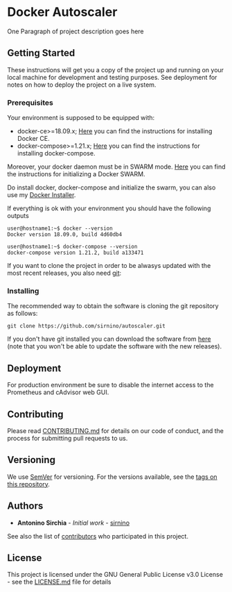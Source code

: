 # Docker Autoscaler

One Paragraph of project description goes here

## Getting Started

These instructions will get you a copy of the project up and running on your local machine for development and testing purposes. See deployment for notes on how to deploy the project on a live system.

### Prerequisites

Your environment is supposed to be equipped with:

* docker-ce>=18.09.x; [Here](https://docs.docker.com/install/) you can find the instructions for installing Docker CE.
* docker-compose>=1.21.x; [Here](https://docs.docker.com/compose/install/) you can find the instructions for installing docker-compose.

Moreover, your docker daemon must be in SWARM mode. [Here](https://docs.docker.com/engine/swarm/swarm-tutorial/) you can find the instructions for initializing a Docker SWARM.

Do install docker, docker-compose and initialize the swarm, you can also use my [Docker Installer](https://github.com/sirnino/docker-installer).

If everything is ok with your environment you should have the following outputs

```
user@hostname1:~$ docker --version
Docker version 18.09.0, build 4d60db4
```

```
user@hostname1:~$ docker-compose --version
docker-compose version 1.21.2, build a133471
```

If you want to clone the project in order to be alwasys updated with the most recent releases, you also need [git](https://git-scm.com/downloads):

### Installing

The recommended way to obtain the software is cloning the git repository as follows:

```
git clone https://github.com/sirnino/autoscaler.git
```

If you don't have git installed you can download the software from [here](https://github.com/sirnino/autoscaler/archive/master.zip) (note that you won't be able to update the software with the new releases).

## Deployment

For production environment be sure to disable the internet access to the Prometheus and cAdvisor web GUI.

## Contributing

Please read [CONTRIBUTING.md](CONTRIBUTING.md) for details on our code of conduct, and the process for submitting pull requests to us.

## Versioning

We use [SemVer](http://semver.org/) for versioning. For the versions available, see the [tags on this repository](https://github.com/sirnino/autoscaler/tags). 

## Authors

* **Antonino Sirchia** - *Initial work* - [sirnino](https://github.com/sirnino)

See also the list of [contributors](https://github.com/sirnino/autoscaler/graphs/contributors) who participated in this project.

## License

This project is licensed under the GNU General Public License v3.0 License - see the [LICENSE.md](LICENSE.md) file for details
